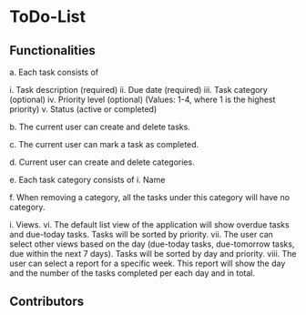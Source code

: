 # ToDo-List

## Functionalities
a. Each task consists of

  i. Task description (required)
  ii. Due date (required)
  iii. Task category (optional)
  iv. Priority level (optional) (Values: 1-4, where 1 is the highest priority)
  v. Status (active or completed)
  
b. The current user can create and delete tasks.

c. The current user can mark a task as completed.

d. Current user can create and delete categories.

e. Each task category consists of
  i. Name
  
f. When removing a category, all the tasks under this category will have no category.

  i. Views.
  vi. The default list view of the application will show overdue tasks and due-today tasks. Tasks will be sorted by priority.
  vii. The user can select other views based on the day (due-today tasks, due-tomorrow tasks, due within the next 7 days). Tasks will be sorted by day and priority.
  viii. The user can select a report for a specific week. This report will show the day and the number of the tasks completed per each day and in total.

## Contributors
